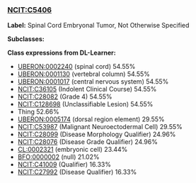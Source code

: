 
### [NCIT:C5406](http://purl.obolibrary.org/obo/NCIT_C5406)
**Label:** Spinal Cord Embryonal Tumor, Not Otherwise Specified

**Subclasses:** 

**Class expressions from DL-Learner:**

- [UBERON:0002240](http://purl.obolibrary.org/obo/UBERON_0002240) (spinal cord) 54.55%
- [UBERON:0001130](http://purl.obolibrary.org/obo/UBERON_0001130) (vertebral column) 54.55%
- [UBERON:0001017](http://purl.obolibrary.org/obo/UBERON_0001017) (central nervous system) 54.55%
- [NCIT:C36105](http://purl.obolibrary.org/obo/NCIT_C36105) (Indolent Clinical Course) 54.55%
- [NCIT:C28082](http://purl.obolibrary.org/obo/NCIT_C28082) (Grade 4) 54.55%
- [NCIT:C128698](http://purl.obolibrary.org/obo/NCIT_C128698) (Unclassifiable Lesion) 54.55%
- Thing 52.66%
- [UBERON:0005174](http://purl.obolibrary.org/obo/UBERON_0005174) (dorsal region element) 29.55%
- [NCIT:C53987](http://purl.obolibrary.org/obo/NCIT_C53987) (Malignant Neuroectodermal Cell) 29.55%
- [NCIT:C28099](http://purl.obolibrary.org/obo/NCIT_C28099) (Disease Morphology Qualifier) 24.96%
- [NCIT:C28076](http://purl.obolibrary.org/obo/NCIT_C28076) (Disease Grade Qualifier) 24.96%
- [CL:0002321](http://purl.obolibrary.org/obo/CL_0002321) (embryonic cell) 23.44%
- [BFO:0000002](http://purl.obolibrary.org/obo/BFO_0000002) (null) 21.02%
- [NCIT:C41009](http://purl.obolibrary.org/obo/NCIT_C41009) (Qualifier) 16.33%
- [NCIT:C27992](http://purl.obolibrary.org/obo/NCIT_C27992) (Disease Qualifier) 16.33%


